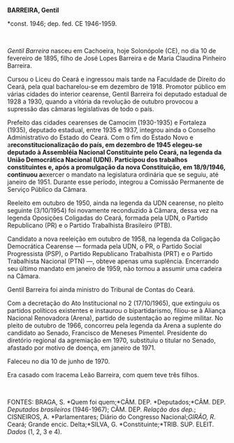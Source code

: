 **BARREIRA, Gentil**

\*const. 1946; dep. fed. CE 1946-1959.

 

*Gentil Barreira* nasceu em Cachoeira, hoje Solonópole (CE), no dia 10
de fevereiro de 1895, filho de José Lopes Barreira e de Maria Claudina
Pinheiro Barreira.

Cursou o Liceu do Ceará e ingressou mais tarde na Faculdade de Direito
do Ceará, pela qual bacharelou-se em dezembro de 1918. Promotor público
em várias cidades do interior cearense, Gentil Barreira foi deputado
estadual de 1928 a 1930, quando a vitória da revolução de outubro
provocou a supressão das câmaras legislativas de todo o país.

Prefeito das cidades cearenses de Camocim (1930-1935) e Fortaleza
(1935), deputado estadual, entre 1935 e 1937, integrou ainda o Conselho
Administrativo do Estado do Ceará. Com o fim do Estado Novo e
a****reconstitucionalização do país, em dezembro de 1945 elegeu-se
deputado à Assembléia Nacional Constituinte pelo Ceará, na legenda da
União Democrática Nacional (UDN). Participou dos trabalhos constituintes
e, após a promulgação da nova Constituição, em 18/9/1946, continuou
a****exercer o mandato na legislatura ordinária que se seguiu, até
janeiro de 1951. Durante esse período, integrou a Comissão Permanente de
Serviço Público da Câmara.

Reeleito em outubro de 1950, ainda na legenda da UDN cearense, no pleito
seguinte (3/10/1954) foi novamente reconduzido à Câmara, dessa vez na
legenda Oposições Coligadas do Ceará, formada pela UDN, o Partido
Republicano (PR) e o Partido Trabalhista Brasileiro (PTB).

Candidato a nova reeleição em outubro de 1958, na legenda da Coligação
Democrática Cearense — formada pela UDN, o PR, o Partido Social
Progressista (PSP), o Partido Republicano Trabalhista (PRT) e o Partido
Trabalhista Nacional (PTN) —, obteve apenas uma suplência. Encerrando
seu último mandato em janeiro de 1959, não tornou a assumir uma cadeira
na Câmara.

Gentil Barreira foi ainda ministro do Tribunal de Contas do Ceará.

Com a decretação do Ato Institucional no 2 (17/10/1965), que extinguiu
os partidos políticos existentes e instaurou o bipartidarismo, filiou-se
à Aliança Nacional Renovadora (Arena), partido de sustentação ao regime
militar. No pleito de outubro de 1966, concorreu pela legenda da Arena a
suplente do candidato ao Senado, Francisco de Meneses Pimentel.
Presidente do diretório regional da agremiação em 1970, substituiu o
titular no Senado, afastado por motivo de doença, em janeiro de 1971.

Faleceu no dia 10 de junho de 1970.

Era casado com Iracema Leão Barreira, com quem teve três filhos.

 

FONTES: BRAGA, S. *Quem foi quem;*CÂM. DEP. *Deputados;*CÂM. DEP.
*Deputados brasileiros* (1946-1967); CÂM. DEP. *Relação dos dep.*;
CISNEIROS, A. *Parlamentares; Diário do Congresso Nacional;*GIRÃO, R*.
Ceará; Grande encic. Delta;*SILVA, G. *Constituinte;*TRIB. SUP. ELEIT.
*Dados* (1, 2, 3 e 4).

 
